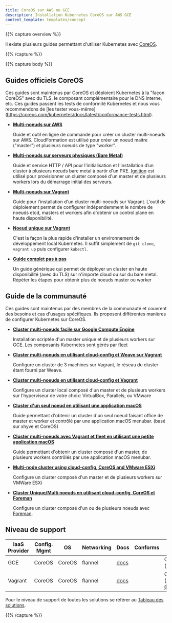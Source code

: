 ```yaml
---
title: CoreOS sur AWS ou GCE
description: Installation Kubernetes CoreOS sur AWS GCE
content_template: templates/concept
---
```


{{% capture overview %}}

Il existe plusieurs guides permettant d'utiliser Kubernetes avec [CoreOS](https://coreos.com/kubernetes/docs/latest/).

{{% /capture %}}

{{% capture body %}}

## Guides officiels CoreOS

Ces guides sont maintenus par CoreOS et déploient Kubernetes à la "façon CoreOS" avec du TLS, le composant complémentaire pour le DNS interne, etc. Ces guides passent les tests de conformité Kubernetes et nous vous recommendons de [les tester vous-même] (https://coreos.com/kubernetes/docs/latest/conformance-tests.html).


* [**Multi-noeuds sur AWS**](https://coreos.com/kubernetes/docs/latest/kubernetes-on-aws.html)

    Guide et outil en ligne de commande pour créer un cluster multi-noeuds sur AWS.
    CloudFormation est utilisé pour créer un noeud maitre ("master") et plusieurs noeuds de type "worker".

* [**Multi-noeuds sur serveurs physiques (Bare Metal)**](https://coreos.com/kubernetes/docs/latest/kubernetes-on-baremetal.html#automated-provisioning)

    Guide et service HTTP / API pour l'initialisation et l'installation d’un cluster à plusieurs nœuds bare metal à partir d'un PXE.
    [Ignition](https://coreos.com/ignition/docs/latest/) est utilisé pour provisionner un cluster composé d'un master et de plusieurs workers lors du démarrage initial des serveurs.

* [**Multi-noeuds sur Vagrant**](https://coreos.com/kubernetes/docs/latest/kubernetes-on-vagrant.html)

    Guide pour l'installation d'un cluster multi-noeuds sur Vagrant.
    L'outil de déploiement permet de configurer indépendemment le nombre de noeuds etcd, masters et workers afin d'obtenir un control plane en haute disponibilité.

* [**Noeud unique sur Vagrant**](https://coreos.com/kubernetes/docs/latest/kubernetes-on-vagrant-single.html)

    C'est la façon la plus rapide d'installer un environnement de développement local Kubernetes.
    Il suffit simplement de `git clone`, `vagrant up` puis configurer `kubectl`.


* [**Guide complet pas à pas**](https://coreos.com/kubernetes/docs/latest/getting-started.html)

    Un guide générique qui permet de déployer un cluster en haute disponibilité (avec du TLS) sur n'importe cloud ou sur du bare metal.
    Répéter les étapes pour obtenir plus de noeuds master ou worker

## Guide de la communauté

Ces guides sont maintenus par des membres de la communauté et couvrent des besoins et cas d'usages spécifiques. Ils proposent différentes manières de configurer Kubernetes sur CoreOS.

* [**Cluster multi-noeuds facile sur Google Compute Engine**](https://github.com/rimusz/coreos-multi-node-k8s-gce/blob/master/README.md)

    Installation scriptée d'un master unique et de plusieurs workers sur GCE.
    Les composants Kubernetes sont gérés par [fleet](https://github.com/coreos/fleet)

* [**Cluster multi-noeuds en utilisant cloud-config et Weave sur Vagrant**](https://github.com/errordeveloper/weave-demos/blob/master/poseidon/README.md)

    Configure un cluster de 3 machines sur Vagrant, le réseau du cluster étant fourni par Weave.

* [**Cluster multi-noeuds en utilisant cloud-config et Vagrant**](https://github.com/pires/kubernetes-vagrant-coreos-cluster/blob/master/README.md)

    Configure un cluster local composé d'un master et de plusieurs workers sur l'hyperviseur de votre choix: VirtualBox, Parallels, ou VMware

* [**Cluster d'un seul noeud en utilisant une application macOS**](https://github.com/rimusz/kube-solo-osx/blob/master/README.md)

    Guide permettant d'obtenir un cluster d'un seul noeud faisant office de master et worker et contrôlé par une application macOS menubar.
    (basé sur xhyve et CoreOS)

* [**Cluster multi-noeuds avec Vagrant et fleet en utilisant une petite application macOS**](https://github.com/rimusz/coreos-osx-gui-kubernetes-cluster/blob/master/README.md)

    Guide permettant d'obtenir un cluster composé d'un master, de plusieurs workers contrôlés par une application macOS menubar.

* [**Multi-node cluster using cloud-config, CoreOS and VMware ESXi**](https://github.com/xavierbaude/VMware-coreos-multi-nodes-Kubernetes)

    Configure un cluster composé d'un master et de plusieurs workers sur VMWare ESXi

* [**Cluster Unique/Multi noeuds en utilisant cloud-config, CoreOS et Foreman**](https://github.com/johscheuer/theforeman-coreos-kubernetes)

    Configure un cluster composé d'un ou de plusieurs noeuds avec [Foreman](https://theforeman.org).

## Niveau de support


| IaaS Provider | Config. Mgmt | OS     | Networking | Docs                                        | Conforms | Support Level                                                                                          |
| ------------- | ------------ | ------ | ---------- | ------------------------------------------- | -------- | ------------------------------------------------------------------------------------------------------ |
| GCE           | CoreOS       | CoreOS | flannel    | [docs](/docs/getting-started-guides/coreos) |          | Community ([@pires](https://github.com/pires))                                                         |
| Vagrant       | CoreOS       | CoreOS | flannel    | [docs](/docs/getting-started-guides/coreos) |          | Community ([@pires](https://github.com/pires), [@AntonioMeireles](https://github.com/AntonioMeireles)) |

Pour le niveau de support de toutes les solutions se référer au [Tableau des solutions](/docs/getting-started-guides/#table-of-solutions).

{{% /capture %}}
